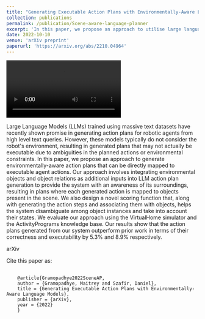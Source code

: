 ```yaml
---
title: "Generating Executable Action Plans with Environmentally-Aware Language Models"
collection: publications
permalink: /publication/Scene-aware-language-planner
excerpt: 'In this paper, we propose an approach to utilise large language models and convert high level tasks to environmentally-aware action plans that can be directly mapped to executable agent actions. Our approach involves integrating environmental objects and object relations as additional inputs into LLM action plan generation to provide the system with an awareness of its surroundings.'
date: 2022-10-10
venue: 'arXiv preprint'
paperurl: 'https://arxiv.org/abs/2210.04964'
---
```


<style>
/* Style the counter cards */
.card {
<!--   box-shadow: 0 4px 8px 0 rgba(0, 0, 0, 0.2); /* this adds the "card" effect */ -->
  padding: 16px;
<!--   text-align: center; -->
<!--   background-color: #f1f1f1; -->
}
  
a:link {
  text-decoration: none;
}
</style>

<div class="card" style="width: 100%;">
  <video controls>
    <source src="/images/Scene_aware_LLM_planner.mp4" type="video/mp4">
  Your browser does not support the video tag.
  </video>
</div>

Large Language Models (LLMs) trained using massive text datasets have recently shown promise in generating action plans for robotic agents from high level text queries. However, these models typically do not consider the robot's environment, resulting in generated plans that may not actually be executable due to ambiguities in the planned actions or environmental constraints. In this paper, we propose an approach to generate environmentally-aware action plans that can be directly mapped to executable agent actions. Our approach involves integrating environmental objects and object relations as additional inputs into LLM action plan generation to provide the system with an awareness of its surroundings, resulting in plans where each generated action is mapped to objects present in the scene. We also design a novel scoring function that, along with generating the action steps and associating them with objects, helps the system disambiguate among object instances and take into account their states. We evaluate our approach using the VirtualHome simulator and the ActivityPrograms knowledge base. Our results show that the action plans generated from our system outperform prior work in terms of their correctness and executability by 5.3% and 8.9% respectively.

[arXiv](https://arxiv.org/abs/2210.04964)

Cite this paper as:
<pre>
  <code>
    @article{Gramopadhye2022SceneAP,
    author = {Gramopadhye, Maitrey and Szafir, Daniel},
    title = {Generating Executable Action Plans with Environmentally-Aware Language Models},
    publisher = {arXiv},
    year = {2022}
    }
  </code>
</pre>
